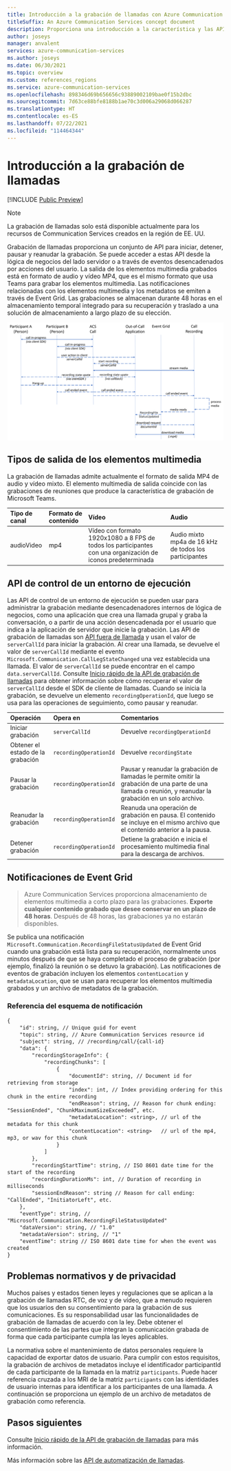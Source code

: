```yaml
---
title: Introducción a la grabación de llamadas con Azure Communication Services
titleSuffix: An Azure Communication Services concept document
description: Proporciona una introducción a la característica y las API de grabación de llamadas.
author: joseys
manager: anvalent
services: azure-communication-services
ms.author: joseys
ms.date: 06/30/2021
ms.topic: overview
ms.custom: references_regions
ms.service: azure-communication-services
ms.openlocfilehash: 898346d69b656656c93889002109bae0f15b2dbc
ms.sourcegitcommit: 7d63ce88bfe8188b1ae70c3d006a29068d066287
ms.translationtype: HT
ms.contentlocale: es-ES
ms.lasthandoff: 07/22/2021
ms.locfileid: "114464344"
---
```

# <a name="calling-recording-overview"></a>Introducción a la grabación de llamadas

[!INCLUDE [Public Preview](../../includes/public-preview-include-document.md)]

> [!NOTE]
> La grabación de llamadas solo está disponible actualmente para los recursos de Communication Services creados en la región de EE. UU.

Grabación de llamadas proporciona un conjunto de API para iniciar, detener, pausar y reanudar la grabación. Se puede acceder a estas API desde la lógica de negocios del lado servidor o a través de eventos desencadenados por acciones del usuario. La salida de los elementos multimedia grabados está en formato de audio y vídeo MP4, que es el mismo formato que usa Teams para grabar los elementos multimedia. Las notificaciones relacionadas con los elementos multimedia y los metadatos se emiten a través de Event Grid. Las grabaciones se almacenan durante 48 horas en el almacenamiento temporal integrado para su recuperación y traslado a una solución de almacenamiento a largo plazo de su elección. 

![Diagrama de concepto de la grabación de llamadas](../media/call-recording-concept.png)

## <a name="media-output-types"></a>Tipos de salida de los elementos multimedia
La grabación de llamadas admite actualmente el formato de salida MP4 de audio y vídeo mixto. El elemento multimedia de salida coincide con las grabaciones de reuniones que produce la característica de grabación de Microsoft Teams.

| Tipo de canal | Formato de contenido | Vídeo | Audio |
| :----------- | :------------- | :---- | :--------------------------- |
| audioVideo | mp4 | Vídeo con formato 1920x1080 a 8 FPS de todos los participantes con una organización de iconos predeterminada | Audio mixto mp4a de 16 kHz de todos los participantes |


## <a name="run-time-control-apis"></a>API de control de un entorno de ejecución
Las API de control de un entorno de ejecución se pueden usar para administrar la grabación mediante desencadenadores internos de lógica de negocios, como una aplicación que crea una llamada grupal y graba la conversación, o a partir de una acción desencadenada por el usuario que indica a la aplicación de servidor que inicie la grabación. Las API de grabación de llamadas son [API fuera de llamada](./call-automation-apis.md#out-of-call-apis) y usan el valor de `serverCallId` para iniciar la grabación. Al crear una llamada, se devuelve el valor de `serverCallId` mediante el evento `Microsoft.Communication.CallLegStateChanged` una vez establecida una llamada. El valor de `serverCallId` se puede encontrar en el campo `data.serverCallId`. Consulte [Inicio rápido de la API de grabación de llamadas](../../quickstarts/voice-video-calling/call-recording-sample.md) para obtener información sobre cómo recuperar el valor de `serverCallId` desde el SDK de cliente de llamadas. Cuando se inicia la grabación, se devuelve un elemento `recordingOperationId`, que luego se usa para las operaciones de seguimiento, como pausar y reanudar.   

| Operación                            | Opera en            | Comentarios                       |
| :-------------------- | :--------------------- | :----------------------------- |
| Iniciar grabación       | `serverCallId`         | Devuelve `recordingOperationId` | 
| Obtener el estado de la grabación   | `recordingOperationId` | Devuelve `recordingState`       | 
| Pausar la grabación       | `recordingOperationId` | Pausar y reanudar la grabación de llamadas le permite omitir la grabación de una parte de una llamada o reunión, y reanudar la grabación en un solo archivo. | 
| Reanudar la grabación      | `recordingOperationId` | Reanuda una operación de grabación en pausa. El contenido se incluye en el mismo archivo que el contenido anterior a la pausa. | 
| Detener grabación        | `recordingOperationId` | Detiene la grabación e inicia el procesamiento multimedia final para la descarga de archivos. | 


## <a name="event-grid-notifications"></a>Notificaciones de Event Grid

> Azure Communication Services proporciona almacenamiento de elementos multimedia a corto plazo para las grabaciones. **Exporte cualquier contenido grabado que desee conservar en un plazo de 48 horas**. Después de 48 horas, las grabaciones ya no estarán disponibles.

Se publica una notificación `Microsoft.Communication.RecordingFileStatusUpdated` de Event Grid cuando una grabación está lista para su recuperación, normalmente unos minutos después de que se haya completado el proceso de grabación (por ejemplo, finalizó la reunión o se detuvo la grabación). Las notificaciones de eventos de grabación incluyen los elementos `contentLocation` y `metadataLocation`, que se usan para recuperar los elementos multimedia grabados y un archivo de metadatos de la grabación.

### <a name="notification-schema-reference"></a>Referencia del esquema de notificación
```
{
    "id": string, // Unique guid for event
    "topic": string, // Azure Communication Services resource id
    "subject": string, // /recording/call/{call-id}
    "data": {
        "recordingStorageInfo": {
            "recordingChunks": [
                {
                    "documentId": string, // Document id for retrieving from storage
                    "index": int, // Index providing ordering for this chunk in the entire recording
                    "endReason": string, // Reason for chunk ending: "SessionEnded", "ChunkMaximumSizeExceeded”, etc.
                    "metadataLocation": <string>, // url of the metadata for this chunk
                    "contentLocation": <string>   // url of the mp4, mp3, or wav for this chunk
                }
            ]
        },
        "recordingStartTime": string, // ISO 8601 date time for the start of the recording
        "recordingDurationMs": int, // Duration of recording in milliseconds
        "sessionEndReason": string // Reason for call ending: "CallEnded", "InitiatorLeft", etc.
    },
    "eventType": string, // "Microsoft.Communication.RecordingFileStatusUpdated"
    "dataVersion": string, // "1.0"
    "metadataVersion": string, // "1"
    "eventTime": string // ISO 8601 date time for when the event was created
}
```
## <a name="regulatory-and-privacy-concerns"></a>Problemas normativos y de privacidad

Muchos países y estados tienen leyes y regulaciones que se aplican a la grabación de llamadas RTC, de voz y de vídeo, que a menudo requieren que los usuarios den su consentimiento para la grabación de sus comunicaciones. Es su responsabilidad usar las funcionalidades de grabación de llamadas de acuerdo con la ley. Debe obtener el consentimiento de las partes que integran la comunicación grabada de forma que cada participante cumpla las leyes aplicables.

La normativa sobre el mantenimiento de datos personales requiere la capacidad de exportar datos de usuario. Para cumplir con estos requisitos, la grabación de archivos de metadatos incluye el identificador participantId de cada participante de la llamada en la matriz `participants`. Puede hacer referencia cruzada a los MRI de la matriz `participants` con las identidades de usuario internas para identificar a los participantes de una llamada. A continuación se proporciona un ejemplo de un archivo de metadatos de grabación como referencia.

## <a name="next-steps"></a>Pasos siguientes
Consulte [Inicio rápido de la API de grabación de llamadas](../../quickstarts/voice-video-calling/call-recording-sample.md) para más información.

Más información sobre las [API de automatización de llamadas](./call-automation-apis.md).
